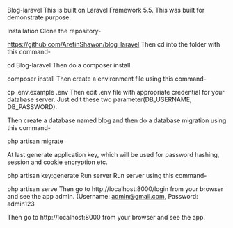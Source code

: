 Blog-laravel
This is built on Laravel Framework 5.5. This was built for demonstrate purpose.

Installation
Clone the repository-

https://github.com/ArefinShawon/blog_laravel
Then cd into the folder with this command-

cd Blog-laravel
Then do a composer install

composer install
Then create a environment file using this command-

cp .env.example .env
Then edit .env file with appropriate credential for your database server. Just edit these two parameter(DB_USERNAME, DB_PASSWORD).

Then create a database named blog and then do a database migration using this command-

php artisan migrate

At last generate application key, which will be used for password hashing, session and cookie encryption etc.

php artisan key:generate
Run server
Run server using this command-

php artisan serve
Then go to http://localhost:8000/login from your browser and see the app admin. (Username: admin@gmail.com, Password: admin123

Then go to http://localhost:8000 from your browser and see the app.
